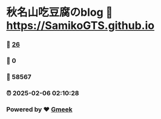 # 秋名山吃豆腐のblog :link: https://SamikoGTS.github.io 
### :page_facing_up: [26](https://SamikoGTS.github.io/tag.html) 
### :speech_balloon: 0 
### :hibiscus: 58567 
### :alarm_clock: 2025-02-06 02:10:28 
### Powered by :heart: [Gmeek](https://github.com/Meekdai/Gmeek)
